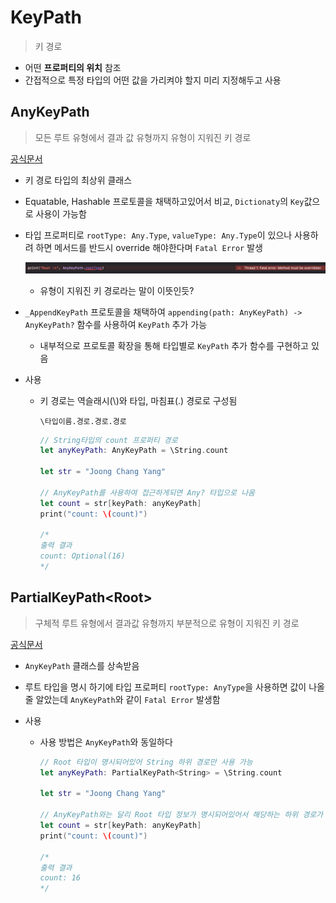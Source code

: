# KeyPath

> 키 경로

- 어떤 **프로퍼티의 위치** 참조
- 간접적으로 특정 타입의 어떤 값을 가리켜야 할지 미리 지정해두고 사용



## AnyKeyPath

> 모든 루트 유형에서 결과 값 유형까지 유형이 지워진 키 경로

[공식문서](https://developer.apple.com/documentation/swift/anykeypath)

- 키 경로 타입의 최상위 클래스

- Equatable, Hashable 프로토콜을 채택하고있어서 비교, `Dictionaty`의 `Key`값으로 사용이 가능함

- 타입 프로퍼티로 `rootType: Any.Type`, `valueType: Any.Type`이 있으나 사용하려 하면 메서드를 반드시 override 해야한다며 `Fatal Error` 발생

  ![AnyKeyPath.rootValue](assets/AnyKeyPath.rootValue.png)

  - 유형이 지워진 키 경로라는 말이 이뜻인듯?

- `_AppendKeyPath` 프로토콜을 채택하여 `appending(path: AnyKeyPath) -> AnyKeyPath?` 함수를 사용하여 `KeyPath` 추가 가능

  - 내부적으로 프로토콜 확장을 통해 타입별로 `KeyPath` 추가 함수를 구현하고 있음

- 사용

  - 키 경로는 역슬래시(\\)와 타입, 마침표(.) 경로로 구성됨

    `\타입이름.경로.경로.경로`

    ``` swift
    // String타입의 count 프로퍼티 경로
    let anyKeyPath: AnyKeyPath = \String.count
    
    let str = "Joong Chang Yang"
    
    // AnyKeyPath를 사용하여 접근하게되면 Any? 타입으로 나옴
    let count = str[keyPath: anyKeyPath] 
    print("count: \(count)")
    
    /*
    출력 결과
    count: Optional(16)
    */
    ```
  
    

## PartialKeyPath\<Root\>

> 구체적 루트 유형에서 결과값 유형까지 부분적으로 유형이 지워진 키 경로

[공식문서](https://developer.apple.com/documentation/swift/partialkeypath)

- `AnyKeyPath` 클래스를 상속받음

- 루트 타입을 명시 하기에 타입 프로퍼티 `rootType: AnyType`을 사용하면 값이 나올줄 알았는데  `AnyKeyPath`와 같이 `Fatal Error` 발생함

- 사용

  - 사용 방법은 `AnyKeyPath`와 동일하다

    ```swift
    // Root 타입이 명시되어있어 String 하위 경로만 사용 가능
    let anyKeyPath: PartialKeyPath<String> = \String.count 
    
    let str = "Joong Chang Yang"
    
    // AnyKeyPath와는 달리 Root 타입 정보가 명시되어있어서 해당하는 하위 경로가 있다는걸 보장 하기에 Any 타입이 나옴
    let count = str[keyPath: anyKeyPath] 
    print("count: \(count)")
    
    /*
    출력 결과
    count: 16
    */
    ```

